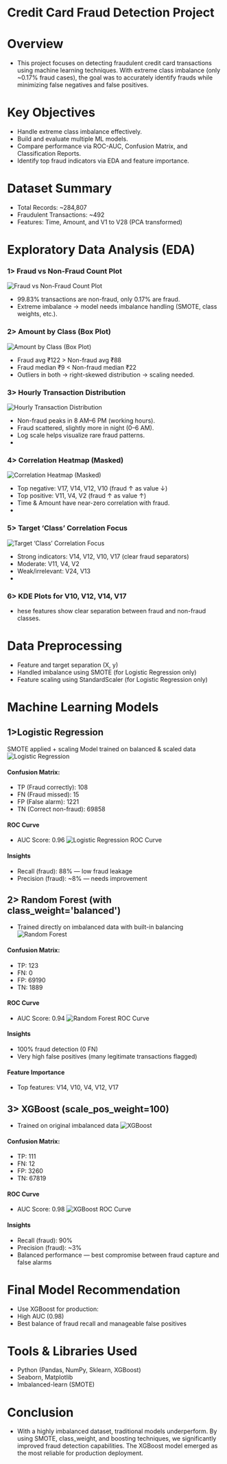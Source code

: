 # Credit Card Fraud Detection Project
# Overview
- This project focuses on detecting fraudulent credit card transactions using machine learning techniques. With extreme class imbalance (only ~0.17% fraud cases), the goal was to accurately identify frauds while minimizing false negatives and false positives.

#  Key Objectives
- Handle extreme class imbalance effectively.
- Build and evaluate multiple ML models.
- Compare performance via ROC-AUC, Confusion Matrix, and Classification Reports.
- Identify top fraud indicators via EDA and feature importance.

# Dataset Summary
- Total Records: ~284,807
- Fraudulent Transactions: ~492
- Features: Time, Amount, and V1 to V28 (PCA transformed)

# Exploratory Data Analysis (EDA)
### 1> Fraud vs Non-Fraud Count Plot
![Fraud vs Non-Fraud Count Plot](images/fraud_roc_curve.png)
- 99.83% transactions are non-fraud, only 0.17% are fraud.
- Extreme imbalance → model needs imbalance handling (SMOTE, class weights, etc.).
  
### 2> Amount by Class (Box Plot)
![Amount by Class (Box Plot)](images/fraud_roc_curve.png)
- Fraud avg ₹122 > Non-fraud avg ₹88
- Fraud median ₹9 < Non-fraud median ₹22
- Outliers in both → right-skewed distribution → scaling needed.
  
### 3> Hourly Transaction Distribution
![Hourly Transaction Distribution](images/fraud_roc_curve.png)
- Non-fraud peaks in 8 AM–6 PM (working hours).
- Fraud scattered, slightly more in night (0–6 AM).
- Log scale helps visualize rare fraud patterns.
- 
### 4> Correlation Heatmap (Masked)
![Correlation Heatmap (Masked)](images/fraud_roc_curve.png)
- Top negative: V17, V14, V12, V10 (fraud ↑ as value ↓)
- Top positive: V11, V4, V2 (fraud ↑ as value ↑)
- Time & Amount have near-zero correlation with fraud.
- 
### 5> Target ‘Class’ Correlation Focus
![Target ‘Class’ Correlation Focus](images/fraud_roc_curve.png)
- Strong indicators: V14, V12, V10, V17 (clear fraud separators)
- Moderate: V11, V4, V2
- Weak/irrelevant: V24, V13
- 
### 6> KDE Plots for V10, V12, V14, V17
- hese features show clear separation between fraud and non-fraud classes.

# Data Preprocessing
- Feature and target separation (X, y)
- Handled imbalance using SMOTE (for Logistic Regression only)
- Feature scaling using StandardScaler (for Logistic Regression only)

# Machine Learning Models

## 1>Logistic Regression
SMOTE applied + scaling
Model trained on balanced & scaled data
![Logistic Regression](https://link-to-your-image.com/image.png)



#### Confusion Matrix:

- TP (Fraud correctly): 108
- FN (Fraud missed): 15
- FP (False alarm): 1221
- TN (Correct non-fraud): 69858

#### ROC Curve
- AUC Score: 0.96
![Logistic Regression ROC Curve](https://link-to-your-image.com/image.png)

  
#### Insights
- Recall (fraud): 88% — low fraud leakage
- Precision (fraud): ~8% — needs improvement

## 2> Random Forest (with class_weight='balanced')
- Trained directly on imbalanced data with built-in balancing
![Random Forest](https://link-to-your-image.com/image.png)

#### Confusion Matrix:
- TP: 123
- FN: 0
- FP: 69190
- TN: 1889

#### ROC Curve
- AUC Score: 0.94
  ![Random Forest ROC Curve](https://link-to-your-image.com/image.png)

  
#### Insights
- 100% fraud detection (0 FN)
- Very high false positives (many legitimate transactions flagged)

#### Feature Importance
- Top features: V14, V10, V4, V12, V17


## 3> XGBoost (scale_pos_weight=100)
- Trained on original imbalanced data
  ![XGBoost](https://link-to-your-image.com/image.png)


#### Confusion Matrix:

- TP: 111
- FN: 12
- FP: 3260
- TN: 67819

#### ROC Curve
- AUC Score: 0.98
![ XGBoost ROC Curve](https://link-to-your-image.com/image.png)

  
#### Insights
- Recall (fraud): 90%
- Precision (fraud): ~3%
- Balanced performance — best compromise between fraud capture and false alarms

# Final Model Recommendation
- Use XGBoost for production:
- High AUC (0.98)
- Best balance of fraud recall and manageable false positives

# Tools & Libraries Used
- Python (Pandas, NumPy, Sklearn, XGBoost)
- Seaborn, Matplotlib
- Imbalanced-learn (SMOTE)

#  Conclusion
- With a highly imbalanced dataset, traditional models underperform. By using SMOTE, class_weight, and boosting techniques, we significantly improved fraud detection capabilities. The XGBoost model emerged as the most reliable for production deployment.


